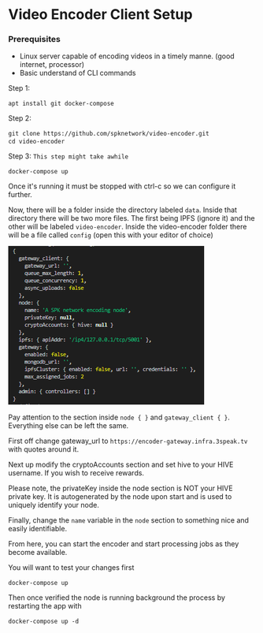 # Video Encoder Client Setup

### Prerequisites 
- Linux server capable of encoding videos in a timely manne. (good internet, processor)
- Basic understand of CLI commands

Step 1:

```
apt install git docker-compose
```
Step 2:
```
git clone https://github.com/spknetwork/video-encoder.git
cd video-encoder
```

Step 3:
`
This step might take awhile
`
```
docker-compose up
```

Once it's running it must be stopped with ctrl-c so we can configure it further.

Now, there will be a folder inside the directory labeled `data`. 
Inside that directory there will be two more files. The first being IPFS (ignore it) and the other will be labeled `video-encoder`. 
Inside the video-encoder folder there will be a file called `config` (open this with your editor of choice)

![](docs/config_example.png)

Pay attention to the section inside `node { }` and `gateway_client { }`. Everything else can be left the same.

First off change gateway_url to `https://encoder-gateway.infra.3speak.tv` with quotes around it.

Next up modify the cryptoAccounts section and set hive to your HIVE username. If you wish to receive rewards.

Please note, the privateKey inside the node section is NOT your HIVE private key. It is autogenerated by the node upon start and is used to uniquely identify your node.

Finally, change the `name` variable in the `node` section to something nice and easily identifiable. 

From here, you can start the encoder and start processing jobs as they become available.

You will want to test your changes first
```
docker-compose up 
```
Then once verified the node is running background the process by restarting the app with
```
docker-compose up -d
```